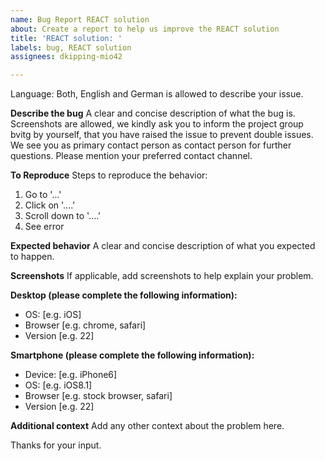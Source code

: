 ```yaml
---
name: Bug Report REACT solution
about: Create a report to help us improve the REACT solution
title: 'REACT solution: '
labels: bug, REACT solution
assignees: dkipping-mio42

---
```


Language: Both, English and German is allowed to describe your issue. 

**Describe the bug**
A clear and concise description of what the bug is. Screenshots are allowed, we kindly ask you to inform the project group bvitg by yourself, that you have raised the issue to prevent double issues. We see you as primary contact person as contact person for further questions. Please mention your preferred contact channel. 

**To Reproduce**
Steps to reproduce the behavior:
1. Go to '...'
2. Click on '....'
3. Scroll down to '....'
4. See error

**Expected behavior**
A clear and concise description of what you expected to happen.

**Screenshots**
If applicable, add screenshots to help explain your problem.

**Desktop (please complete the following information):**
 - OS: [e.g. iOS]
 - Browser [e.g. chrome, safari]
 - Version [e.g. 22]

**Smartphone (please complete the following information):**
 - Device: [e.g. iPhone6]
 - OS: [e.g. iOS8.1]
 - Browser [e.g. stock browser, safari]
 - Version [e.g. 22]

**Additional context**
Add any other context about the problem here.

Thanks for your input.
